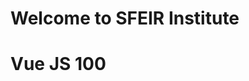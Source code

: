 <!-- .slide: class="first-slide" sfeir-level="1" sfeir-techno="Vue JS" -->
# **Welcome to SFEIR Institute**
# **Vue JS 100**
